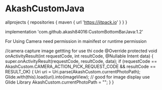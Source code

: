 # AkashCustomJava

allprojects {
		repositories {
			maven { url 'https://jitpack.io' }
		}
	}



implementation 'com.github.akash84016:CustomBottomBarJava:1.2'



For Using Camera need permission in mainifest or runtime permission

//camera capture image gettting for use thi code
 @Override
    protected void onActivityResult(int requestCode, int resultCode, @Nullable Intent data) {
        super.onActivityResult(requestCode, resultCode, data);
        if (requestCode == AkashCustom.CAMERA_ACTION_PICK_REQUEST_CODE && resultCode == RESULT_OK) {
            Uri uri = Uri.parse(AkashCustom.currentPhotoPath);
            Glide.with(this).load(uri).into(imageView); // good for image display use Glide Library
            AkashCustom.currentPhotoPath = "";
        }
    }

 
